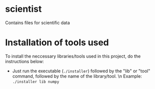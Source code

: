 # scientist
Contains files for scientific data

# Installation of tools used

To install the neccessary libraries/tools used in this project, do the instructions below:
- Just run the executable (`./installer`) followed by the "lib" or "tool" command, followed by the name of the library/tool. \n
Example: `./installer lib numpy`
